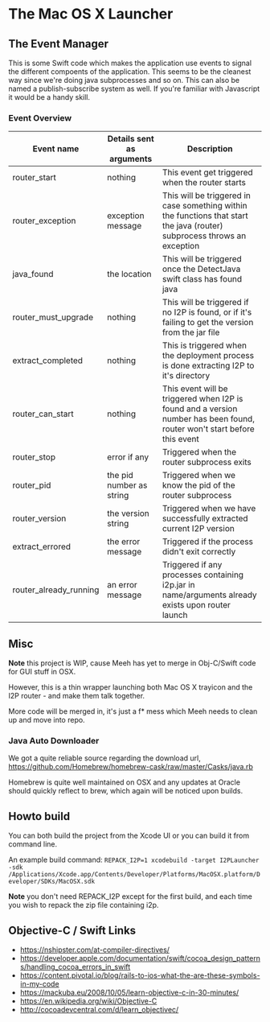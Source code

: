 # The Mac OS X Launcher

## The Event Manager

This is some Swift code which makes the application use events to signal the different compoents of the application. This seems to be the cleanest way since we're doing java subprocesses and so on. This can also be named a publish-subscribe system as well. If you're familiar with Javascript it would be a handy skill.

### Event Overview

| Event name | Details sent as arguments | Description |
| ------------- | ------------- | ------------- |
| router_start | nothing | This event get triggered when the router starts |
| router_exception | exception message | This will be triggered in case something within the functions that start the java (router) subprocess throws an exception |
| java_found | the location | This will be triggered once the DetectJava swift class has found java |
| router_must_upgrade | nothing | This will be triggered if no I2P is found, or if it's failing to get the version from the jar file |
| extract_completed | nothing | This is triggered when the deployment process is done extracting I2P to it's directory |
| router_can_start | nothing | This event will be triggered when I2P is found and a version number has been found, router won't start before this event |
| router_stop | error if any | Triggered when the router subprocess exits |
| router_pid | the pid number as string | Triggered when we know the pid of the router subprocess |
| router_version | the version string | Triggered when we have successfully extracted current I2P version |
| extract_errored | the error message | Triggered if the process didn't exit correctly |
| router_already_running | an error message | Triggered if any processes containing i2p.jar in name/arguments already exists upon router launch |

## Misc

**Note** this project is WIP, cause Meeh has yet to merge in Obj-C/Swift code for GUI stuff in OSX.

However, this is a thin wrapper launching both Mac OS X trayicon and the I2P router - and make them talk together.

More code will be merged in, it's just a f* mess which Meeh needs to clean up and move into repo.

### Java Auto Downloader

We got a quite reliable source regarding the download url,
https://github.com/Homebrew/homebrew-cask/raw/master/Casks/java.rb

Homebrew is quite well maintained on OSX and any updates at Oracle should quickly reflect to brew, which again will be noticed upon builds.

## Howto build

You can both build the project from the Xcode UI or you can build it from command line.

An example build command:
`REPACK_I2P=1 xcodebuild -target I2PLauncher -sdk /Applications/Xcode.app/Contents/Developer/Platforms/MacOSX.platform/Developer/SDKs/MacOSX.sdk`

**Note** you don't need REPACK_I2P except for the first build, and each time you wish to repack the zip file containing i2p.

## Objective-C / Swift Links

* https://nshipster.com/at-compiler-directives/
* https://developer.apple.com/documentation/swift/cocoa_design_patterns/handling_cocoa_errors_in_swift
* https://content.pivotal.io/blog/rails-to-ios-what-the-are-these-symbols-in-my-code
* https://mackuba.eu/2008/10/05/learn-objective-c-in-30-minutes/
* https://en.wikipedia.org/wiki/Objective-C
* http://cocoadevcentral.com/d/learn_objectivec/

